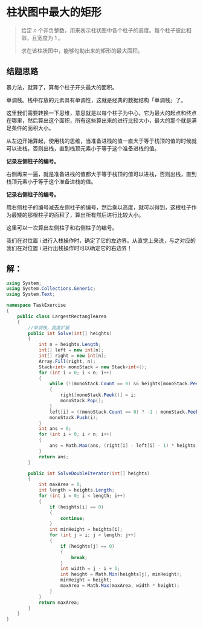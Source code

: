 # 柱状图中最大的矩形

> 给定 *n* 个非负整数，用来表示柱状图中各个柱子的高度。每个柱子彼此相邻，且宽度为 1 。
>
> 求在该柱状图中，能够勾勒出来的矩形的最大面积。

## 结题思路

暴力法，就算了，算每个柱子开头最大的面积。

单调栈。栈中存放的元素具有单调性，这就是经典的数据结构「单调栈」了。

这里我们需要转换一下思维，意思就是以每个柱子为中心，它为最大的起点和终点在哪里，然后算出这个面积，所有这些算出来的进行比较大小，最大的那个就是满足条件的面积大小。

从左边开始算起，使用栈的思维，当准备进栈的值一直大于等于栈顶的值的时候就可以进栈，否则出栈，直到栈顶元素小于等于这个准备进栈的值。

**记录左侧柱子的编号。**

右侧再来一遍，就是准备进栈的值都大于等于栈顶的值可以进栈，否则出栈，直到栈顶元素小于等于这个准备进栈的值。

**记录右侧柱子的编号。**

用右侧柱子的编号减去左侧柱子的编号，然后乘以高度，就可以得到，这根柱子作为最矮的那根柱子的面积了，算出所有然后进行比较大小。

这里可以一次算出左侧柱子和右侧柱子的编号。

我们在对位置 i 进行入栈操作时，确定了它的左边界。从直觉上来说，与之对应的我们在对位置 i 进行出栈操作时可以确定它的右边界！

## 解：

```c#
using System;
using System.Collections.Generic;
using System.Text;

namespace TaskExercise
{
    public class LargestRectangleArea
    {
        //单调栈，高度扩展
        public int Solve(int[] heights)
        {
            int n = heights.Length;
            int[] left = new int[n];
            int[] right = new int[n];
            Array.Fill(right, n);
            Stack<int> monoStack = new Stack<int>();
            for (int i = 0; i < n; i++)
            {
                while (!(monoStack.Count == 0) && heights[monoStack.Peek()] >= heights[i])
                {
                    right[monoStack.Peek()] = i;
                    monoStack.Pop();
                }
                left[i] = ((monoStack.Count == 0) ? -1 : monoStack.Peek());
                monoStack.Push(i);
            }
            int ans = 0;
            for (int i = 0; i < n; i++)
            {
                ans = Math.Max(ans, (right[i] - left[i] - 1) * heights[i]);
            }
            return ans;
        }

        public int SolveDoubleIterator(int[] heights)
        {
            int maxArea = 0;
            int length = heights.Length;
            for (int i = 0; i < length; i++)
            {
                if (heights[i] == 0)
                {
                    continue;
                }
                int minHeight = heights[i];
                for (int j = i; j < length; j++)
                {
                    if (heights[j] == 0)
                    {
                        break;
                    }
                    int width = j - i + 1;
                    int height = Math.Min(heights[j], minHeight);
                    minHeight = height;
                    maxArea = Math.Max(maxArea, width * height);
                }
            }
            return maxArea;
        }
    }
}

```
